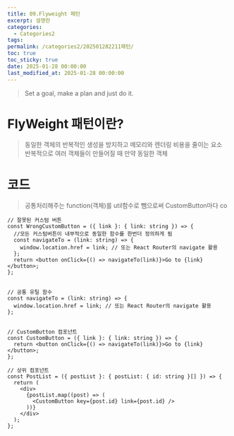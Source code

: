 ```yaml
---
title: 09.Flyweight 패턴
excerpt: 설명란
categories:
  - Categories2
tags: 
permalink: /categories2/202501282211패턴/
toc: true
toc_sticky: true
date: 2025-01-28 00:00:00
last_modified_at: 2025-01-28 00:00:00
---
```

> Set a goal, make a plan and just do it.

# FlyWeight 패턴이란?
> 동일한 객체의 반복적인 생성을 방지하고 메모리와 렌더링 비용을 줄이는 요소
> 반복적으로 여러 객체들이 만들어질 때 만약 동일한 객체



# 코드
> 공통처리해주는 function(객체)를 util함수로 뺌으로써 CustomButton마다 co

```tsx
// 잘못된 커스텀 버튼
const WrongCustomButton = ({ link }: { link: string }) => {
  //모든 커스텀버튼이 내부적으로 동일한 함수를 한번더 정의하게 됨
  const navigateTo = (link: string) => {
    window.location.href = link; // 또는 React Router의 navigate 활용
  };  
  return <button onClick={() => navigateTo(link)}>Go to {link}</button>;
};


// 공통 유틸 함수
const navigateTo = (link: string) => {
  window.location.href = link; // 또는 React Router의 navigate 활용
};


// CustomButton 컴포넌트
const CustomButton = ({ link }: { link: string }) => {
  return <button onClick={() => navigateTo(link)}>Go to {link}</button>;
};

// 상위 컴포넌트
const PostList = ({ postList }: { postList: { id: string }[] }) => {
  return (
    <div>
      {postList.map((post) => (
        <CustomButton key={post.id} link={post.id} />
      ))}
    </div>
  );
};


```